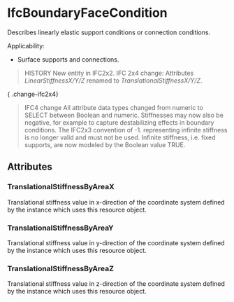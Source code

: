 # IfcBoundaryFaceCondition

Describes linearly elastic support conditions or connection conditions.

Applicability:

* Surface supports and connections.

> HISTORY New entity in IFC2x2.
> IFC 2x4 change: Attributes _LinearStiffnessX/Y/Z_ renamed to _TranslationalStiffnessX/Y/Z_.

{ .change-ifc2x4}
> IFC4 change All attribute data types changed from numeric to SELECT between Boolean and numeric. Stiffnesses may now also be negative, for example to capture destabilizing effects in boundary conditions. The IFC2x3 convention of -1. representing infinite stiffness is no longer valid and must not be used. Infinite stiffness, i.e. fixed supports, are now modeled by the Boolean value TRUE.

## Attributes

### TranslationalStiffnessByAreaX
Translational stiffness value in x-direction of the coordinate system defined by the instance which uses this resource object.

### TranslationalStiffnessByAreaY
Translational stiffness value in y-direction of the coordinate system defined by the instance which uses this resource object.

### TranslationalStiffnessByAreaZ
Translational stiffness value in z-direction of the coordinate system defined by the instance which uses this resource object.
